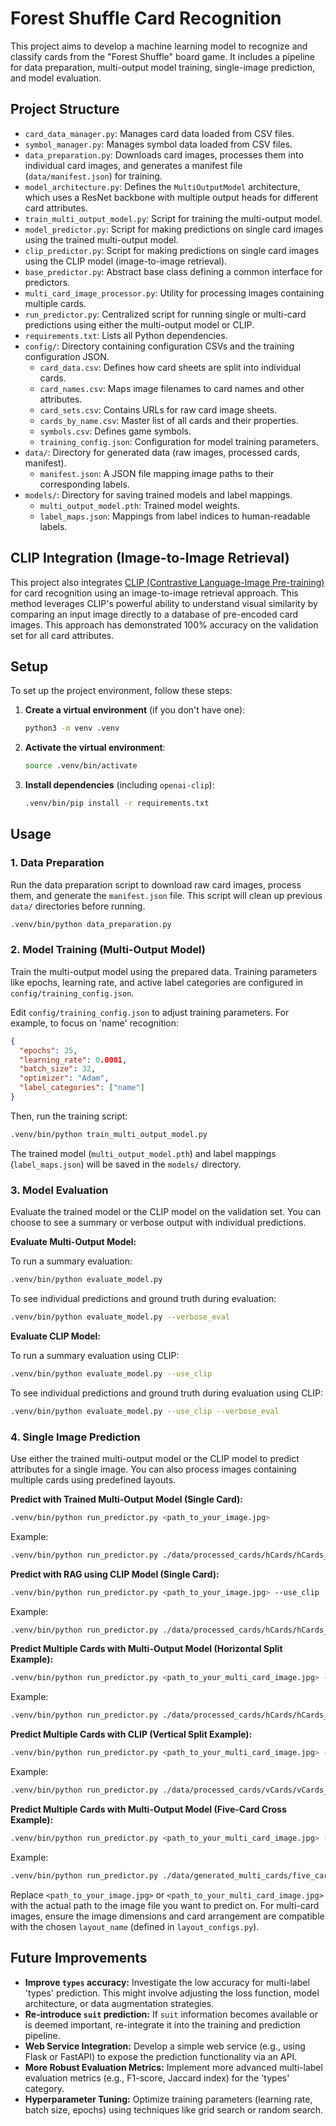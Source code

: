 # Forest Shuffle Card Recognition

This project aims to develop a machine learning model to recognize and classify cards from the "Forest Shuffle" board game. It includes a pipeline for data preparation, multi-output model training, single-image prediction, and model evaluation.

## Project Structure

-   `card_data_manager.py`: Manages card data loaded from CSV files.
-   `symbol_manager.py`: Manages symbol data loaded from CSV files.
-   `data_preparation.py`: Downloads card images, processes them into individual card images, and generates a manifest file (`data/manifest.json`) for training.
-   `model_architecture.py`: Defines the `MultiOutputModel` architecture, which uses a ResNet backbone with multiple output heads for different card attributes.
-   `train_multi_output_model.py`: Script for training the multi-output model.
-   `model_predictor.py`: Script for making predictions on single card images using the trained multi-output model.
-   `clip_predictor.py`: Script for making predictions on single card images using the CLIP model (image-to-image retrieval).
-   `base_predictor.py`: Abstract base class defining a common interface for predictors.
-   `multi_card_image_processor.py`: Utility for processing images containing multiple cards.
-   `run_predictor.py`: Centralized script for running single or multi-card predictions using either the multi-output model or CLIP.
-   `requirements.txt`: Lists all Python dependencies.
-   `config/`: Directory containing configuration CSVs and the training configuration JSON.
    -   `card_data.csv`: Defines how card sheets are split into individual cards.
    -   `card_names.csv`: Maps image filenames to card names and other attributes.
    -   `card_sets.csv`: Contains URLs for raw card image sheets.
    -   `cards_by_name.csv`: Master list of all cards and their properties.
    -   `symbols.csv`: Defines game symbols.
    -   `training_config.json`: Configuration for model training parameters.
-   `data/`: Directory for generated data (raw images, processed cards, manifest).
    -   `manifest.json`: A JSON file mapping image paths to their corresponding labels.
-   `models/`: Directory for saving trained models and label mappings.
    -   `multi_output_model.pth`: Trained model weights.
    -   `label_maps.json`: Mappings from label indices to human-readable labels.

## CLIP Integration (Image-to-Image Retrieval)

This project also integrates [CLIP (Contrastive Language-Image Pre-training)](https://openai.com/research/clip) for card recognition using an image-to-image retrieval approach. This method leverages CLIP's powerful ability to understand visual similarity by comparing an input image directly to a database of pre-encoded card images. This approach has demonstrated 100% accuracy on the validation set for all card attributes.

## Setup

To set up the project environment, follow these steps:

1.  **Create a virtual environment** (if you don't have one):
    ```bash
    python3 -m venv .venv
    ```

2.  **Activate the virtual environment**:
    ```bash
    source .venv/bin/activate
    ```

3.  **Install dependencies** (including `openai-clip`):
    ```bash
    .venv/bin/pip install -r requirements.txt
    ```

## Usage

### 1. Data Preparation

Run the data preparation script to download raw card images, process them, and generate the `manifest.json` file. This script will clean up previous `data/` directories before running.

```bash
.venv/bin/python data_preparation.py
```

### 2. Model Training (Multi-Output Model)

Train the multi-output model using the prepared data. Training parameters like epochs, learning rate, and active label categories are configured in `config/training_config.json`.

Edit `config/training_config.json` to adjust training parameters. For example, to focus on 'name' recognition:

```json
{
  "epochs": 25,
  "learning_rate": 0.0001,
  "batch_size": 32,
  "optimizer": "Adam",
  "label_categories": ["name"]
}
```

Then, run the training script:

```bash
.venv/bin/python train_multi_output_model.py
```

The trained model (`multi_output_model.pth`) and label mappings (`label_maps.json`) will be saved in the `models/` directory.

### 3. Model Evaluation

Evaluate the trained model or the CLIP model on the validation set. You can choose to see a summary or verbose output with individual predictions.

**Evaluate Multi-Output Model:**

To run a summary evaluation:

```bash
.venv/bin/python evaluate_model.py
```

To see individual predictions and ground truth during evaluation:

```bash
.venv/bin/python evaluate_model.py --verbose_eval
```

**Evaluate CLIP Model:**

To run a summary evaluation using CLIP:

```bash
.venv/bin/python evaluate_model.py --use_clip
```

To see individual predictions and ground truth during evaluation using CLIP:

```bash
.venv/bin/python evaluate_model.py --use_clip --verbose_eval
```

### 4. Single Image Prediction

Use either the trained multi-output model or the CLIP model to predict attributes for a single image. You can also process images containing multiple cards using predefined layouts.

**Predict with Trained Multi-Output Model (Single Card):**

```bash
.venv/bin/python run_predictor.py <path_to_your_image.jpg>
```

Example:
```bash
.venv/bin/python run_predictor.py ./data/processed_cards/hCards/hCards_0_0_left.jpg
```

**Predict with RAG using CLIP Model (Single Card):**

```bash
.venv/bin/python run_predictor.py <path_to_your_image.jpg> --use_clip
```

Example:
```bash
.venv/bin/python run_predictor.py ./data/processed_cards/hCards/hCards_0_0_left.jpg --use_clip
```

**Predict Multiple Cards with Multi-Output Model (Horizontal Split Example):**

```bash
.venv/bin/python run_predictor.py <path_to_your_multi_card_image.jpg> --layout_name horizontal_split
```

Example:
```bash
.venv/bin/python run_predictor.py ./data/processed_cards/hCards/hCards_0_0.jpg --layout_name horizontal_split
```

**Predict Multiple Cards with CLIP (Vertical Split Example):**

```bash
.venv/bin/python run_predictor.py <path_to_your_multi_card_image.jpg> --layout_name vertical_split --use_clip
```

Example:
```bash
.venv/bin/python run_predictor.py ./data/processed_cards/vCards/vCards_0_0.jpg --layout_name vertical_split --use_clip
```

**Predict Multiple Cards with Multi-Output Model (Five-Card Cross Example):**

```bash
.venv/bin/python run_predictor.py <path_to_your_multi_card_image.jpg> --layout_name five_card_cross
```

Example:
```bash
.venv/bin/python run_predictor.py ./data/generated_multi_cards/five_card_cross_1.jpg --layout_name five_card_cross
```

Replace `<path_to_your_image.jpg>` or `<path_to_your_multi_card_image.jpg>` with the actual path to the image file you want to predict on. For multi-card images, ensure the image dimensions and card arrangement are compatible with the chosen `layout_name` (defined in `layout_configs.py`).

## Future Improvements

-   **Improve `types` accuracy:** Investigate the low accuracy for multi-label 'types' prediction. This might involve adjusting the loss function, model architecture, or data augmentation strategies.
-   **Re-introduce `suit` prediction:** If `suit` information becomes available or is deemed important, re-integrate it into the training and prediction pipeline.
-   **Web Service Integration:** Develop a simple web service (e.g., using Flask or FastAPI) to expose the prediction functionality via an API.
-   **More Robust Evaluation Metrics:** Implement more advanced multi-label evaluation metrics (e.g., F1-score, Jaccard index) for the 'types' category.
-   **Hyperparameter Tuning:** Optimize training parameters (learning rate, batch size, epochs) using techniques like grid search or random search.